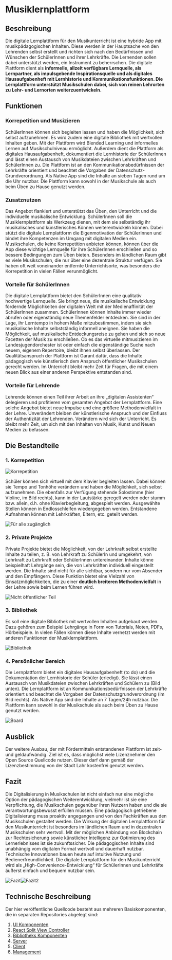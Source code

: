 # Musiklernplattform

## Beschreibung
Die digitale Lernplattform für den Musikunterricht ist eine hybride App mit musikpädagogischen Inhalten. Diese werden in der Hauptsache von den Lehrenden selbst erstellt und richten sich nach den Bedürfnissen und Wünschen der SchülerInnen und ihrer Lehrkräfte. Die Lernenden sollen dabei unterstützt werden, ein Instrument zu beherrschen. Die digitale Plattform dient als **informelle, allzeit verfügbare Lernquelle, als Lernpartner, als impulsgebende Inspirationsquelle und als digitales Hausaufgabenheft mit Lernhistorie und Kommunikationsfunktionen. Die Lernplattform unterstützt Musikschulen dabei, sich von reinen Lehrorten zu Lehr- und Lernorten weiterzuentwickeln.**

## Funktionen
### Korrepetition und Musizieren
SchülerInnen können sich begleiten lassen und haben die Möglichkeit, sich selbst aufzunehmen. Es wird zudem eine digitale Bibliothek mit wertvollen Inhalten geben. Mit der Plattform wird Blended Learning und informelles Lernen auf Musikschulniveau ermöglicht. Außerdem dient die Plattform als digitales Hausaufgabenheft, dokumentiert die Lernhistorie der SchülerInnen und lässt einen Austausch von Musikdateien zwischen Lehrkräften und SchülerInnen zu. Die Plattform ist an den Kommunikationsbedürfnissen der Lehrkräfte orientiert und beachtet die Vorgaben der Datenschutz-Grundverordnung. Als Native App sind die Inhalte an sieben Tagen rund um die Uhr nutzbar. Die Plattform kann sowohl in der Musikschule als auch beim Üben zu Hause genutzt werden.

### Zusatznutzen
Das Angebot flankiert und unterstützt das Üben, den Unterricht und die individuelle musikalische Entwicklung. SchülerInnen soll die Musiklernplattform als Werkzeug dienen, mit dem sie selbständig ihr musikalisches und künstlerisches Können weiterentwickeln können. Dabei stützt die digitale Lernplattform die Eigenmotivation der SchülerInnen und bindet ihre Kompetenzen im Umgang mit digitalen Medien ein. Musikschulen, die keine Korrepetition anbieten können, können über die App diese wichtige Lernquelle für ihre SchülerInnen erschließen und so bessere Bedingungen zum Üben bieten. Besonders im ländlichen Raum gibt es viele Musikschulen, die nur über eine dezentrale Struktur verfügen. Sie haben oft weit voneinander entfernte Unterrichtsorte, was besonders die Korrepetition in vielen Fällen verunmöglicht.

### Vorteile für SchülerInnen
Die digitale Lernplattform bietet den SchülerInnen eine qualitativ hochwertige Lernquelle. Sie bringt neue, die musikalische Entwicklung fördernde Möglichkeiten der digitalen Welt mit der Medienaffinität der SchülerInnen zusammen. SchülerInnen können Inhalte immer wieder abrufen oder eigenständig neue Themenfelder entdecken. Sie sind in der Lage, ihr Lerntempo in hohem Maße mitzubestimmen, indem sie sich musikalische Inhalte selbstständig informell aneignen. Sie haben die Möglichkeit, auf musikalische Entdeckungsreise zu gehen und sich so neue Facetten der Musik zu erschließen. Ob es das virtuelle mitmusizieren im Landesjugendorchester ist oder einfach die eigenständige Suche nach neuem, eigenem Repertoire, bleibt ihnen selbst überlassen. Der Qualitätsanspruch der Plattform ist Garant dafür, dass die Inhalte pädagogisch wie künstlerisch dem Anspruch öffentlicher Musikschulen gerecht werden. Im Unterricht bleibt mehr Zeit für Fragen, die mit einem neuen Blick aus einer anderen Perspektive entstanden sind.

### Vorteile für Lehrende
Lehrende können einen Teil ihrer Arbeit an ihre „digitalen Assistenten“ delegieren und profitieren vom gesamten Angebot der Lernplattform. Eine solche Angebot bietet neue Impulse und eine größere Methodenvielfalt in der Lehre. Unverändert bleiben der künstlerische Anspruch und der Einfluss der Authentizität der Lehrenden. Verändern wird sich der Unterricht. Es bleibt mehr Zeit, um sich mit den Inhalten von Musik, Kunst und Neuen Medien zu befassen.

## Die Bestandteile
### 1. Korrepetition
![Korrepetition](/readme_korrepetition.jpg)

Schüler können sich virtuell mit dem Klavier begleiten lassen. Dabei können sie Tempo und Tonhöhe verändern und haben die Möglichkeit, sich selbst aufzunehmen. Die ebenfalls zur Verfügung stehende Solostimme (hier Violine, im Bild rechts), kann in der Lautstärke geregelt werden oder stumm bzw. allein, d.h. ohne Klavierbegleitung, abgespielt werden. Ausgewählte Stellen können in Endlosschleifen wiedergegeben werden. Entstandene Aufnahmen können mit Lehrkräften, Eltern, etc. geteilt werden.

![Für alle zugänglich](/readme_zugaenglich.png)

### 2. Private Projekte
Private Projekte bietet die Möglichkeit, von der Lehrkraft selbst erstellte Inhalte zu teilen, z. B. von Lehrkraft zu SchülerIn und umgekehrt, von Lehrkraft zu Lehrkraft oder SchülerInnen untereinander. Inhalte könne beispielhaft Lehrgänge sein, die von Lehrkräften individuell eingestellt werden. Die Inhalte sind nicht für alle sichtbar, sondern nur vom Absender und den Empfängern. Diese Funktion bietet eine Vielzahl von Einsatzmöglichkeiten, die zu einer **deutlich breiteren Methodenvielfalt** in der Lehre sowie beim Lernen führen wird.

![Nicht öffentlicher Teil](/readme_privat.jpg)

### 3. Bibliothek
Es soll eine digitale Bibliothek mit wertvollen Inhalten aufgebaut werden. Dazu gehören zum Beispiel Lehrgänge in Form von Tutorials, Noten, PDFs, Hörbeispiele. In vielen Fällen können diese Inhalte vernetzt werden mit anderen Funktionen der Musiklernplattform.

![Bibliothek](/readme_zugaenglich.jpg)

### 4. Persönlicher Bereich
Die Lernplattform bietet ein digitales Hausaufgabenheft (to do) und die Dokumentation der Lernhistorie der Schüler (erledigt). Sie lässt einen Austausch von Musikdateien zwischen Lehrkräften und Schülern zu (Bild unten).
Die Lernplattform ist an Kommunikationsbedürfnissen der Lehrkräfte orientiert und beachtet die Vorgaben der Datenschutzgrundverordnung (im Bild rechts). Als Native App sind die Inhalte an 7 Tagen/24h nutzbar. Die Plattform kann sowohl in der Musikschule als auch beim Üben zu Hause genutzt werden.

![Board](/readme_board.png)

## Ausblick
Der weitere Ausbau, der mit Fördermitteln entstandenen Plattform ist zeit- und geldaufwändig. Ziel ist es, dass möglichst viele Lizenznehmer den Open Source Quellcode nutzen. Dieser darf dann gemäß der Lizenzbestimmung von der Stadt Lahr kostenfrei genutzt werden.

## Fazit
Die Digitalisierung in Musikschulen ist nicht einfach nur eine mögliche Option der pädagogischen Weiterentwicklung, vielmehr ist sie eine Verpflichtung, die Musikschulen gegenüber ihren Nutzern haben und die sie verantwortungsbewusst erfüllen müssen. Eine pädagogisch getriebene Digitalisierung muss proaktiv angegangen und von den Fachkräften aus den Musikschulen gestaltet werden.
Die Wirkung der digitalen Lernplattform für den Musikunterricht ist besonders im ländlichen Raum und in dezentralen Musikschulen sehr wertvoll. Mit der möglichen Anbindung von Blockchain zur Rechtesicherung sowie künstlicher Intelligenz zur Optimierung des Lernerlebnisses ist sie zukunftssicher. Die pädagogischen Inhalte sind unabhängig vom digitalen Format wertvoll und dauerhaft nutzbar. Technische Innovationen bauen heute auf intuitive Nutzung und Bedienerfreundlichkeit. Die digitale Lernplattform für den Musikunterricht wird als „High-Convenience-Entwicklung“ für SchülerInnen und Lehrkräfte äußerst einfach und bequem nutzbar sein.

![Fazit](/readme_icons.png)![Fazit2](/readme_privat.jpg)

## Technische Beschreibung
Der hier veröffentliche Quellcode besteht aus mehreren Basiskomponenten, die in separaten Repositories abgelegt sind:
1. [UI Komponenten](https://github.com/musikschule-lahr/musiklernplattform-components)
2. [React Split View Controller](https://github.com/musikschule-lahr/react-splitview-controller)
3. [Bibliotheks Komponenten](https://github.com/musikschule-lahr/musiklernplattform-lib-components)
4. [Server](https://github.com/musikschule-lahr/musiklernplattform-server)
5. [Client](https://github.com/musikschule-lahr/musiklernplattform-client)
6. [Management](https://github.com/musikschule-lahr/musiklernplattform-management)
